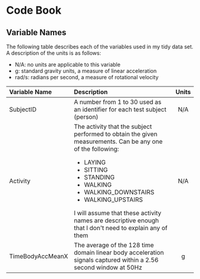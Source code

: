 Code Book
=========

## Variable Names
The following table describes each of the variables used in my tidy data set. A description of the units is as follows:
+ N/A: no units are applicable to this variable
+ g: standard gravity units, a measure of linear acceleration
+ rad/s: radians per second, a measure of rotational velocity

| Variable Name | Description | Units |
|:--------------|:------------|:-----:|
| SubjectID | A number from 1 to 30 used as an identifier for each test subject (person) | N/A |
| Activity | The activity that the subject performed to obtain the given measurements. Can be any one of the following:<ul><li>LAYING</li><li>SITTING</li><li>STANDING</li><li>WALKING</li><li>WALKING_DOWNSTAIRS</li><li>WALKING_UPSTAIRS</li></ul>I will assume that these activity names are descriptive enough that I don't need to explain any of them | N/A |
| TimeBodyAccMeanX | The average of the 128 time domain linear body acceleration signals captured within a 2.56 second window at 50Hz | g |